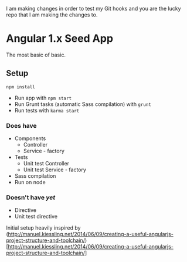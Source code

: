 I am making changes in order to test my Git hooks and you are the lucky repo that I am making the changes to.

# Angular 1.x Seed App

The most basic of basic.

## Setup

```
npm install
```

* Run app with `npm start`
* Run Grunt tasks (automatic Sass compilation) with `grunt`
* Run tests with `karma start`

### Does have
* Components
  * Controller
  * Service - factory
* Tests
  * Unit test Controller
  * Unit test Service - factory
* Sass compilation
* Run on node

### Doesn't have _yet_
* Directive
* Unit test directive

Initial setup heavily inspired by (http://manuel.kiessling.net/2014/06/09/creating-a-useful-angularjs-project-structure-and-toolchain/)[http://manuel.kiessling.net/2014/06/09/creating-a-useful-angularjs-project-structure-and-toolchain/]
